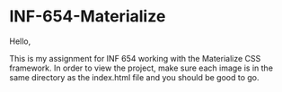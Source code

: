 # INF-654-Materialize

Hello,

This is my assignment for INF 654 working with the Materialize CSS framework.  In order to view the project, make sure each image is in the same directory as the index.html file and you should be good to go.

